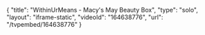 {
    "title": "WithinUrMeans - Macy's May Beauty Box",
    "type": "solo",
    "layout": "iframe-static",
    "videoId": "164638776",
    "url": "\/tvpembed\/164638776"
}